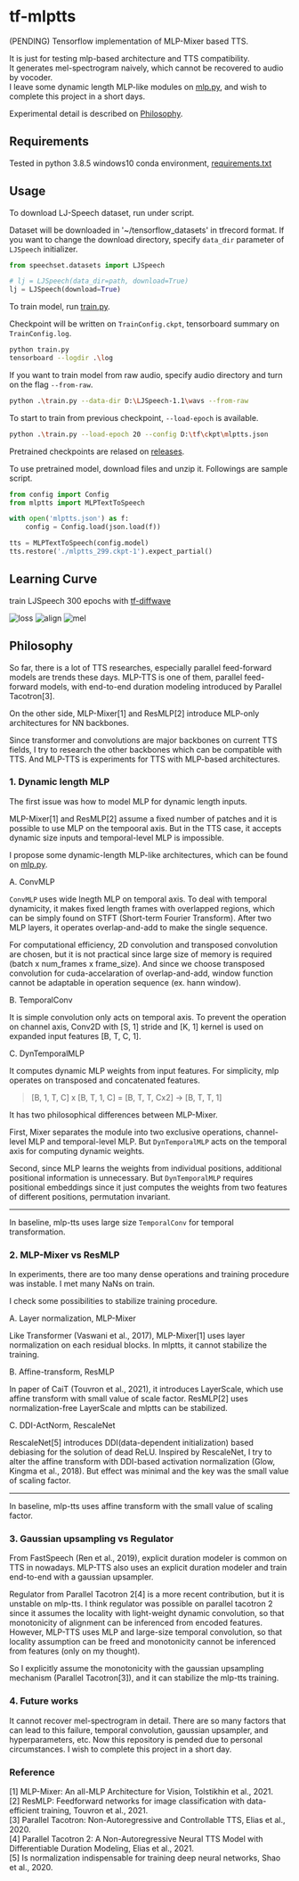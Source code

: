 # tf-mlptts

(PENDING) Tensorflow implementation of MLP-Mixer based TTS.

It is just for testing mlp-based architecture and TTS compatibility. \
It generates mel-spectrogram naively, which cannot be recovered to audio by vocoder. \
I leave some dynamic length MLP-like modules on [mlp.py](./mlptts/mlpmixer/mlp.py), and wish to complete this project in a short days.

Experimental detail is described on [Philosophy](#philosophy).

## Requirements

Tested in python 3.8.5 windows10 conda environment, [requirements.txt](./requirements.txt)

## Usage

To download LJ-Speech dataset, run under script.

Dataset will be downloaded in '~/tensorflow_datasets' in tfrecord format. If you want to change the download directory, specify `data_dir` parameter of `LJSpeech` initializer.

```python
from speechset.datasets import LJSpeech

# lj = LJSpeech(data_dir=path, download=True)
lj = LJSpeech(download=True) 
```

To train model, run [train.py](./train.py). 

Checkpoint will be written on `TrainConfig.ckpt`, tensorboard summary on `TrainConfig.log`.

```bash
python train.py
tensorboard --logdir .\log
```

If you want to train model from raw audio, specify audio directory and turn on the flag `--from-raw`.

```bash
python .\train.py --data-dir D:\LJSpeech-1.1\wavs --from-raw
```

To start to train from previous checkpoint, `--load-epoch` is available.

```bash
python .\train.py --load-epoch 20 --config D:\tf\ckpt\mlptts.json
```

Pretrained checkpoints are relased on [releases](https://github.com/revsic/tf-mlptts/releases).

To use pretrained model, download files and unzip it. Followings are sample script.

```py
from config import Config
from mlptts import MLPTextToSpeech

with open('mlptts.json') as f:
    config = Config.load(json.load(f))

tts = MLPTextToSpeech(config.model)
tts.restore('./mlptts_299.ckpt-1').expect_partial()
```

## Learning Curve

train LJSpeech 300 epochs with [tf-diffwave](https://github.com/revsic/tf-diffwave)

![loss](./rsrc/loss.png)
![align](./rsrc/align.png)
![mel](./rsrc/mel.png)


## Philosophy

So far, there is a lot of TTS researches, especially parallel feed-forward models are trends these days. MLP-TTS is one of them, parallel feed-forward models, with end-to-end duration modeling introduced by Parallel Tacotron[3].

On the other side, MLP-Mixer[1] and ResMLP[2] introduce MLP-only architectures for NN backbones.

Since transformer and convolutions are major backbones on current TTS fields, I try to research the other backbones which can be compatible with TTS. And MLP-TTS is experiments for TTS with MLP-based architectures.

### 1. Dynamic length MLP

The first issue was how to model MLP for dynamic length inputs.

MLP-Mixer[1] and ResMLP[2] assume a fixed number of patches and it is possible to use MLP on the tempooral axis. But in the TTS case, it accepts dynamic size inputs and temporal-level MLP is impossible.

I propose some dynamic-length MLP-like architectures, which can be found on [mlp.py](./mlptts/mlpmixer/mlp.py).

A. ConvMLP

`ConvMLP` uses wide lnegth MLP on temporal axis. To deal with temporal dynamicity, it makes fixed length frames with overlapped regions, which can be simply found on STFT (Short-term Fourier Transform). After two MLP layers, it operates overlap-and-add to make the single sequence. 

For computational efficiency, 2D convolution and transposed convolution are chosen, but it is not practical since large size of memory is required (batch x num_frames x frame_size). And since we choose transposed convolution for cuda-accelaration of overlap-and-add, window function cannot be adaptable in operation sequence (ex. hann window).

B. TemporalConv

It is simple convolution only acts on temporal axis. To prevent the operation on channel axis, Conv2D with [S, 1] stride and [K, 1] kernel is used on expanded input features [B, T, C, 1].

C. DynTemporalMLP

It computes dynamic MLP weights from input features. For simplicity, mlp operates on transposed and concatenated features.
> [B, 1, T, C] x [B, T, 1, C] = [B, T, T, Cx2] -> [B, T, T, 1]

It has two philosophical differences between MLP-Mixer.

First, Mixer separates the module into two exclusive operations, channel-level MLP and temporal-level MLP. But `DynTemporalMLP` acts on the temporal axis for computing dynamic weights. 

Second, since MLP learns the weights from individual positions, additional positional information is unnecessary. But `DynTemporalMLP` requires positional embeddings since it just computes the weights from two features of different positions, permutation invariant.

---
In baseline, mlp-tts uses large size `TemporalConv` for temporal transformation.

### 2. MLP-Mixer vs ResMLP

In experiments, there are too many dense operations and training procedure was instable. I met many NaNs on train.

I check some possibilities to stabilize training procedure.

A. Layer normalization, MLP-Mixer

Like Transformer (Vaswani et al., 2017), MLP-Mixer[1] uses layer normalization on each residual blocks. In mlptts, it cannot stabilize the training.

B. Affine-transform, ResMLP

In paper of CaiT (Touvron et al., 2021), it introduces LayerScale, which use affine transform with small value of scale factor. ResMLP[2] uses normalization-free LayerScale and mlptts can be stabilized.

C. DDI-ActNorm, RescaleNet

RescaleNet[5] introduces DDI(data-dependent initialization) based debiasing for the solution of dead ReLU. Inspired by RescaleNet, I try to alter the affine transform with DDI-based activation normalization (Glow, Kingma et al., 2018). But effect was minimal and the key was the small value of scaling factor.

---
In baseline, mlp-tts uses affine transform with the small value of scaling factor.

### 3. Gaussian upsampling vs Regulator

From FastSpeech (Ren et al., 2019), explicit duration modeler is common on TTS in nowadays. MLP-TTS also uses an explicit duration modeler and train end-to-end with a gaussian upsampler.

Regulator from Parallel Tacotron 2[4] is a more recent contribution, but it is unstable on mlp-tts. I think regulator was possible on parallel tacotron 2 since it assumes the locality with light-weight dynamic convolution, so that monotonicity of alignment can be inferenced from encoded features. However, MLP-TTS uses MLP and large-size temporal convolution, so that locality assumption can be freed and monotonicity cannot be inferenced from features (only on my thought).

So I explicitly assume the monotonicity with the gaussian upsampling mechanism (Parallel Tacotron[3]), and it can stabilize the mlp-tts training.

### 4. Future works

It cannot recover mel-spectrogram in detail. There are so many factors that can lead to this failure, temporal convolution, gaussian upsampler, and hyperparameters, etc. Now this repository is pended due to personal circumstances. I wish to complete this project in a short day.

### Reference
[1] MLP-Mixer: An all-MLP Architecture for Vision, Tolstikhin et al., 2021. \
[2] ResMLP: Feedforward networks for image classification with data-efficient training, Touvron et al., 2021. \
[3] Parallel Tacotron: Non-Autoregressive and Controllable TTS, Elias et al., 2020. \
[4] Parallel Tacotron 2: A Non-Autoregressive Neural TTS Model with Differentiable Duration Modeling, Elias et al., 2021. \
[5] Is normalization indispensable for training deep neural networks, Shao et al., 2020.
